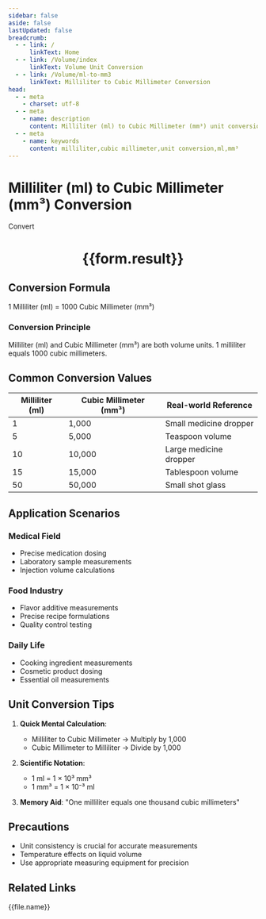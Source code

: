 ```yaml
---
sidebar: false
aside: false
lastUpdated: false
breadcrumb:
  - - link: /
      linkText: Home
  - - link: /Volume/index
      linkText: Volume Unit Conversion
  - - link: /Volume/ml-to-mm3
      linkText: Milliliter to Cubic Millimeter Conversion
head:
  - - meta
    - charset: utf-8
  - - meta
    - name: description
      content: Milliliter (ml) to Cubic Millimeter (mm³) unit conversion tool. 1 milliliter equals 1000 cubic millimeters.
  - - meta
    - name: keywords
      content: milliliter,cubic millimeter,unit conversion,ml,mm³
---
```


# Milliliter (ml) to Cubic Millimeter (mm³) Conversion

<script setup>
import { onMounted, reactive, inject ,ref  } from 'vue'
import { NButton,NForm ,NFormItem,NInput,NInputNumber,NSelect,NCard,useMessage ,NGrid ,NGi } from 'naive-ui'
import { defineClientComponent } from 'vitepress'
import { Volume } from '../files';

const convert = inject('convert')
const formRef = ref(null);
const rules = {
  number:{
    required: true,
    type: 'number',
    trigger: "blur"
  }
}
const form = reactive({
  number:null,
  result:'',
  title:'Milliliter (ml) to Cubic Millimeter (mm³) Conversion'
})

const convertHandler = (e) => {
  e.preventDefault();
  formRef.value?.validate((errors)=>{
    if (!errors) {
      form.result = `${form.number} ml = ${convert(form.number).from('ml').to('mm3')} mm³`
    }
  })
}
</script>

<n-form size="large" :model="form" ref='formRef' :rules="rules">
  <n-form-item label="Value" path="number">
    <n-input-number size="large" style="width:100%" :min="0" v-model:value="form.number" placeholder="Enter milliliter value" />
  </n-form-item>
  <n-form-item>
    <n-button type="info" style="width:100%" @click="convertHandler">Convert</n-button>
  </n-form-item>
</n-form>
<n-card embedded :bordered="false" hoverable>
  <div style="text-align:center">
    <h1>{{form.result}}</h1>
  </div>
</n-card>

## Conversion Formula
1 Milliliter (ml) = 1000 Cubic Millimeter (mm³)

### Conversion Principle
Milliliter (ml) and Cubic Millimeter (mm³) are both volume units. 1 milliliter equals 1000 cubic millimeters.

## Common Conversion Values
| Milliliter (ml) | Cubic Millimeter (mm³) | Real-world Reference                |
|-----------------|------------------------|-------------------------------------|
| 1               | 1,000                  | Small medicine dropper              |
| 5               | 5,000                  | Teaspoon volume                     |
| 10              | 10,000                 | Large medicine dropper              |
| 15              | 15,000                 | Tablespoon volume                   |
| 50              | 50,000                 | Small shot glass                    |

## Application Scenarios
### Medical Field
- Precise medication dosing
- Laboratory sample measurements
- Injection volume calculations

### Food Industry
- Flavor additive measurements
- Precise recipe formulations
- Quality control testing

### Daily Life
- Cooking ingredient measurements
- Cosmetic product dosing
- Essential oil measurements

## Unit Conversion Tips
1. **Quick Mental Calculation**:
   - Milliliter to Cubic Millimeter → Multiply by 1,000
   - Cubic Millimeter to Milliliter → Divide by 1,000

2. **Scientific Notation**:
   - 1 ml = 1 × 10³ mm³
   - 1 mm³ = 1 × 10⁻³ ml

3. **Memory Aid**:
   "One milliliter equals one thousand cubic millimeters"

## Precautions
- Unit consistency is crucial for accurate measurements
- Temperature effects on liquid volume
- Use appropriate measuring equipment for precision

## Related Links
<n-grid x-gap="12" :cols="2">
  <n-gi v-for="(file, index) in Volume" :key="index">
    <n-button
      text
      tag="a"
      :href="file.path"
      type="info"
    >
      {{file.name}}
    </n-button>
  </n-gi>
</n-grid>